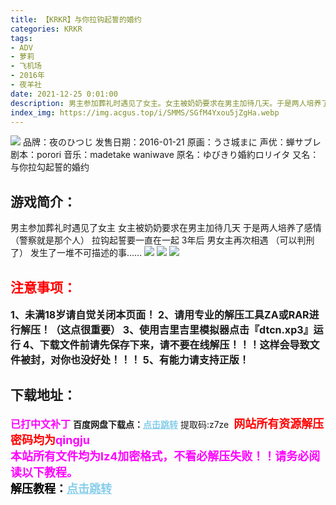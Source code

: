 ```yaml
---
title: 【KRKR】与你拉钩起誓的婚约
categories: KRKR
tags:
- ADV
- 萝莉
- 飞机场
- 2016年
- 夜羊社
date: 2021-12-25 0:01:00
description: 男主参加葬礼时遇见了女主。女主被奶奶要求在男主加待几天。于是两人培养了感情（太刑了！！！）拉钩起誓要一直在一起
index_img: https://img.acgus.top/i/SMMS/SGfM4Yxou5jZgHa.webp
---
```

![](https://img.acgus.top/i/SMMS/SGfM4Yxou5jZgHa.webp)
品牌：夜のひつじ
发售日期：2016-01-21
原画：うさ城まに
声优：蝉サブレ
剧本：porori
音乐：madetake waniwave
原名：ゆびきり婚約ロリイタ
又名：与你拉勾起誓的婚约

## 游戏简介：
男主参加葬礼时遇见了女主
女主被奶奶要求在男主加待几天
于是两人培养了感情（警察就是那个人）
拉钩起誓要一直在一起
3年后 男女主再次相遇 （可以判刑了）
发生了一堆不可描述的事……
![](https://img.acgus.top/i/SMMS/k3QPURsvLGbcSfA.webp)
![](https://img.acgus.top/i/SMMS/HP65FzJmX7LBsiW.webp)
![](https://img.acgus.top/i/SMMS/K1ZoviIrFSHOMDg.webp)



## <font color=#FF0000 >注意事项：</font>
<font size=3><b>1、未满18岁请自觉关闭本页面！
2、请用专业的解压工具ZA或RAR进行解压！（这点很重要）
3、使用吉里吉里模拟器点击『dtcn.xp3』运行
4、下载文件前请先保存下来，请不要在线解压！！！这样会导致文件被封，对你也没好处！！！
5、有能力请支持正版！</b></font>

## 下载地址：
<font color=#FF00FF size=3><b>已打中文补丁</b></font>
<b>百度网盘下载点：</b><a href="https://pan.baidu.com/s/1dPLdkfF_lnA3FkZiemuBfg?pwd=z7ze" style="color: #87CEEB;"><b>点击跳转</b></a> 提取码:z7ze
<a style="padding: 0" href="https://post.qingju.org/AD/"><img style="max-width:100%" src="https://img.acgus.top/i/2024/07/478f689b8021d8d499ab43d21acf137a.gif" alt=""></a>
<b><font color=#FF0000 size=4>网站所有资源解压密码均为</b></font><b><font color=#FF00FF size=4>qingju</font><font color=#FF0000 ></font></b><br><b><font color=#FF00FF size=4>本站所有文件均为lz4加密格式，不看必解压失败！！请务必阅读以下教程。</b></font><br><b><font color=#000 size=4>解压教程：</b><a href="https://post.qingju.org/tutorial/000/" style="color: #87CEEB;"><b>点击跳转</b></a>
